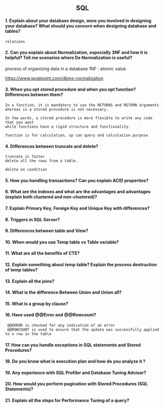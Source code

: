 <h2 align="center">SQL</h2>

#### 1. Explain about your database design, were you involved in designing your database? What should you concern when designing database and tables?
    relations

#### 2. Can you explain about Normalization, especially 3NF and how it is helpful? Tell me scenarios where De Normalization is useful?
  process of organizing data in a database
  1NF : atomic value
  
  https://www.javatpoint.com/dbms-normalization
  
#### 3. When you opt stored procedure and when you opt function? Differences between them?
    In a function, it is mandatory to use the RETURNS and RETURN arguments
    whereas in a stored procedure is not necessary. 
    
    In few words, a stored procedure is more flexible to write any code that you want
    while functions have a rigid structure and functionality.
    
    function is for calculation, sp can query and calculation purpose
    
#### 4. Differences between truncate and delete?
    truncate is faster
    delete all the rows from a table.
    
    delete on condition
    
#### 5. How you handling transactions? Can you explain ACID properties?

#### 6. What are the indexes and what are the advantages and advantages (explain both clustered and non-clustered)?

#### 7. Explain Primary Key, Foreign Key and Unique Key with differences?
#### 8. Triggers in SQL Server?
#### 9. Differences between table and View?
#### 10. When would you use Temp table vs Table variable?
#### 11. What are all the benefits of CTE?
#### 12. Explain something about temp table? Explain the process destruction of temp tables?
#### 13. Explain all the joins?
#### 14. What is the difference Between Union and Union all?
#### 15. What is a group by clause?
#### 16. Have used @@Error and @@Rowcount?
     @@ERROR is checked for any indication of an error
     @@ROWCOUNT is used to ensure that the update was successfully applied to a row in the table
     
     
#### 17. How can you handle exceptions in SQL statements and Stored Procedures?
#### 18. Do you know what is execution plan and how do you analyze it ?
        
#### 19. Any experience with SQL Profiler and Database Tuning Advisor?

#### 20. How would you perform pagination with Stored Procedures (SQL Statements)?
#### 21. Explain all the steps for Performance Tuning of a query?




